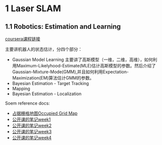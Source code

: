 # 1 Laser SLAM
## 1.1 Robotics: Estimation and Learning 
[coursera课程链接](https://www.coursera.org/learn/robotics-learning)  

主要讲机器人的状态估计，分四个部分：

- Gaussian Model Learning
主要讲了高斯模型（一维，二维，高维），如何利用Maximum-Likelyhood-Estimate(MLE)估计高斯模型的参数。然后介绍了Gaussian-Mixture-Mode(GMM),并且如何利用Expectation-Maximization(EM)算法估计GMM的参数。
- Bayesian Estimation - Target Tracking
- Mapping
- Bayesian Estimation - Localization

Soem reference docs:

- [占据栅格地图Occupied Grid Map](https://zhuanlan.zhihu.com/p/21738718)
- [公开课的笔记week1](https://blog.yxwang.me/2018/07/robotics-slam-week1/)
- [公开课的笔记week2](https://blog.yxwang.me/2018/07/robotics-slam-week2/)
- [公开课的笔记week3](https://blog.yxwang.me/2018/07/robotics-slam-week3/)
- [公开课的笔记week4](https://blog.yxwang.me/2018/07/robotics-slam-week4/)
